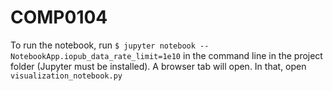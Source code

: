 # COMP0104

To run the notebook, run `$ jupyter notebook --NotebookApp.iopub_data_rate_limit=1e10` in the command line in the project folder (Jupyter must be installed). A browser tab will open. In that, open `visualization_notebook.py`